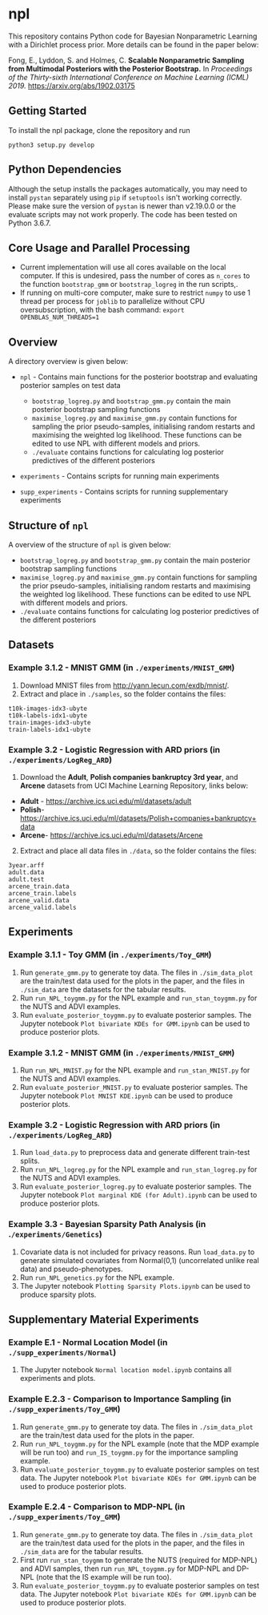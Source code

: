 # npl
This repository contains Python code for Bayesian Nonparametric Learning with a Dirichlet process prior. More details can be found in the paper below: 

Fong, E., Lyddon, S. and Holmes, C. **Scalable Nonparametric Sampling from Multimodal Posteriors with the Posterior Bootstrap.** In *Proceedings of the Thirty-sixth International Conference on Machine Learning (ICML) 2019.*
https://arxiv.org/abs/1902.03175

## Getting Started
To install the npl package, clone the repository and run
```
python3 setup.py develop
```
## Python Dependencies
Although the setup installs the packages automatically, you may need to install `pystan` separately using `pip` if `setuptools` isn't working correctly. Please make sure the version of `pystan` is newer than v2.19.0.0 or the evaluate scripts may not work properly. The code has been tested on Python 3.6.7. 

## Core Usage and Parallel Processing
* Current implementation will use all cores available on the local computer. If this is undesired, pass the number of cores as `n_cores` to the function `bootstrap_gmm` or `bootstrap_logreg`  in the run scripts,.
* If running on multi-core computer, make sure to restrict `numpy` to use 1 thread per process for `joblib` to parallelize without CPU oversubscription, with the bash command:
`export OPENBLAS_NUM_THREADS=1`

## Overview
A directory overview is given below:
* `npl` - Contains main functions for the posterior bootstrap and evaluating posterior samples on test data
    * `bootstrap_logreg.py` and `bootstrap_gmm.py` contain the main posterior bootstrap sampling functions
    * `maximise_logreg.py` and `maximise_gmm.py` contain functions for sampling the prior pseudo-samples, initialising random restarts and maximising the weighted log likelihood. These functions can be edited to use NPL with different models and priors.
    * `./evaluate` contains functions for calculating log posterior predictives of the different posteriors

* `experiments` - Contains scripts for running main experiments
* `supp_experiments` - Contains scripts for running supplementary experiments

## Structure of  `npl` 
A overview of the structure of `npl` is given below:
* `bootstrap_logreg.py` and `bootstrap_gmm.py` contain the main posterior bootstrap sampling functions
* `maximise_logreg.py` and `maximise_gmm.py` contain functions for sampling the prior pseudo-samples, initialising random restarts and maximising the weighted log likelihood. These functions can be edited to use NPL with different models and priors.
* `./evaluate` contains functions for calculating log posterior predictives of the different posteriors

## Datasets
### __Example 3.1.2__ - MNIST GMM (in `./experiments/MNIST_GMM`)
1. Download MNIST files from http://yann.lecun.com/exdb/mnist/. 
2. Extract and place in `./samples`, so the folder contains the files:
```
t10k-images-idx3-ubyte
t10k-labels-idx1-ubyte
train-images-idx3-ubyte
train-labels-idx1-ubyte
```

### __Example 3.2__ - Logistic Regression with ARD priors (in `./experiments/LogReg_ARD`)
1. Download the __Adult__, __Polish companies bankruptcy 3rd year__, and __Arcene__ datasets from UCI Machine Learning Repository, links below: 
* __Adult__ - https://archive.ics.uci.edu/ml/datasets/adult
* __Polish__- https://archive.ics.uci.edu/ml/datasets/Polish+companies+bankruptcy+data
*  __Arcene__- https://archive.ics.uci.edu/ml/datasets/Arcene

2. Extract and place all data files in  `./data`, so the folder contains the files:
```
3year.arff
adult.data
adult.test
arcene_train.data
arcene_train.labels
arcene_valid.data
arcene_valid.labels
```

## Experiments
### __Example 3.1.1__ - Toy GMM (in `./experiments/Toy_GMM`)

1. Run `generate_gmm.py` to generate toy data. The files in `./sim_data_plot` are the train/test data used for the plots in the paper, and the files in `./sim_data` are the datasets for the tabular results.
2. Run `run_NPL_toygmm.py` for the NPL example and `run_stan_toygmm.py` for the NUTS and ADVI examples.
3. Run `evaluate_posterior_toygmm.py` to evaluate posterior samples. The Jupyter notebook `Plot bivariate KDEs for GMM.ipynb` can be used to produce posterior plots.

### __Example 3.1.2__ - MNIST GMM (in `./experiments/MNIST_GMM`)

1. Run `run_NPL_MNIST.py` for the NPL example and `run_stan_MNIST.py` for the NUTS and ADVI examples.
2. Run `evaluate_posterior_MNIST.py` to evaluate posterior samples. The Jupyter notebook `Plot MNIST KDE.ipynb` can be used to produce posterior plots.
 

### __Example 3.2__ - Logistic Regression with ARD priors (in `./experiments/LogReg_ARD`)

1. Run `load_data.py` to preprocess data and generate different train-test splits.
2. Run `run_NPL_logreg.py` for the NPL example and `run_stan_logreg.py` for the NUTS and ADVI examples.
3. Run `evaluate_posterior_logreg.py` to evaluate posterior samples. The Jupyter notebook `Plot marginal KDE (for Adult).ipynb` can be used to produce posterior plots.


### __Example 3.3__ - Bayesian Sparsity Path Analysis (in .`/experiments/Genetics`)
 
1. Covariate data is not included for privacy reasons. Run `load_data.py` to generate simulated covariates from Normal(0,1) (uncorrelated unlike real data) and pseudo-phenotypes. 
2. Run `run_NPL_genetics.py` for the NPL example.
3. The Jupyter notebook `Plotting Sparsity Plots.ipynb` can be used to produce sparsity plots.


## Supplementary Material Experiments
### __Example E.1__ - Normal Location Model (in `./supp_experiments/Normal`)

1. The Jupyter notebook `Normal location model.ipynb` contains all experiments and plots.

### __Example E.2.3__ - Comparison to Importance Sampling (in `./supp_experiments/Toy_GMM`)
1. Run `generate_gmm.py` to generate toy data. The files in `./sim_data_plot` are the train/test data used for the plots in the paper.
2. Run `run_NPL_toygmm.py` for the NPL example (note that the MDP example will be run too) and `run_IS_toygmm.py` for the importance sampling example.
3. Run `evaluate_posterior_toygmm.py` to evaluate posterior samples on test data. The Jupyter notebook `Plot bivariate KDEs for GMM.ipynb` can be used to produce posterior plots.


### __Example E.2.4__ - Comparison to MDP-NPL (in `./supp_experiments/Toy_GMM`)
1. Run `generate_gmm.py` to generate toy data. The files in `./sim_data_plot` are the train/test data used for the plots in the paper, and the files in `./sim_data` are for the tabular results.
2. First run `run_stan_toygmm` to generate the NUTS (required for MDP-NPL) and ADVI samples, then run `run_NPL_toygmm.py` for MDP-NPL and DP-NPL (note that the IS example will be run too).
3. Run `evaluate_posterior_toygmm.py` to evaluate posterior samples on test data. The Jupyter notebook `Plot bivariate KDEs for GMM.ipynb` can be used to produce posterior plots.
